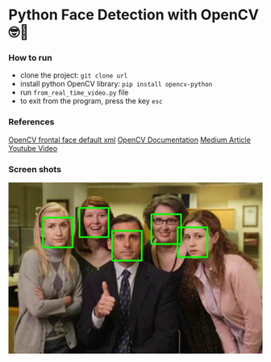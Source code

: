 # Python Face Detection with OpenCV 🤓🐍

### How to run
- clone the project: `git clone url`
- install python OpenCV library: `pip install opencv-python`
- run `from_real_time_video.py` file
- to exit from the program, press the key `esc`  

### References
[OpenCV frontal face default xml](https://github.com/opencv/opencv/blob/master/data/haarcascades/haarcascade_frontalface_default.xml) 
[OpenCV Documentation](https://docs.opencv.org/4.x/)
[Medium Article](https://towardsdatascience.com/face-detection-in-2-minutes-using-opencv-python-90f89d7c0f81)
[Youtube Video](https://www.youtube.com/watch?v=R7B8sSByZGQ)

### Screen shots
![banner image](banner.jpeg)
